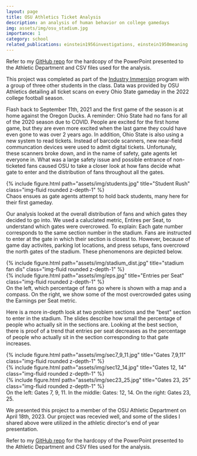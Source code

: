 ```yaml
---
layout: page
title: OSU Athletics Ticket Analysis
description: an analysis of human behavior on college gamedays
img: assets/img/osu_stadium.jpg
importance: 1
category: school
related_publications: einstein1956investigations, einstein1950meaning
---
```


Refer to my <a href="https://github.com/shall0ts/Projects">GitHub repo</a> for the hardcopy of the PowerPoint presented to the Athletic Department and CSV files used for the analysis. 

This project was completed as part of the <a href="https://fisher.osu.edu/undergraduate/leadership-engagement/experiential-learning/industry-immersion-program">Industry Immersion</a> program with a group of three other students in the class. Data was provided by OSU Athletics detailing all ticket scans on every Ohio State gameday in the 2022 college football season. 

Flash back to September 11th, 2021 and the first game of the season is at home against the Oregon Ducks. A reminder: Ohio State had no fans for all of the 2020 season due to COVID. People are excited for the first home game, but they are even more excited when the last game they could have even gone to was over 2 years ago. In addition, Ohio State is also using a new system to read tickets. Instead of barcode scanners, new near-field communcation devices were used to admit digital tickets. Unfortunaly, these scanners broke down, and in the name of safety, gate agents let everyone in. What was a large safety issue and possible entrance of non-ticketed fans caused OSU to take a closer look at how fans decide what gate to enter and the distribution of fans throughout all the gates. 

<div class="row">
    <div class="col-sm mt-3 mt-md-0">
        {% include figure.html path="assets/img/students.jpg" title="Student Rush" class="img-fluid rounded z-depth-1" %}
    </div>
</div>
<div class="caption">
    Chaos ensues as gate agents attempt to hold back students, many here for their first gameday. 
</div>

Our analysis looked at the overall distribution of fans and which gates they decided to go into. We used a caluclated metric, Entires per Seat, to understand which gates were overcrowed. To explain: Each gate number corresponds to the same section number in the stadium. Fans are instructed to enter at the gate in which their section is closest to. However, because of game day activites, parking lot locations, and press setups, fans overcrowd the north gates of the stadium. These phenomenons are depicted below. 

<div class="row">
    <div class="col-sm mt-3 mt-md-0">
        {% include figure.html path="assets/img/stadium_dist.jpg" title="stadium fan dis" class="img-fluid rounded z-depth-1" %}
    </div>
    <div class="col-sm mt-3 mt-md-0">
        {% include figure.html path="assets/img/eps.jpg" title="Entries per Seat" class="img-fluid rounded z-depth-1" %}
    </div>
</div>
<div class="caption">
    On the left, which percentage of fans go where is shown with a map and a compass. On the right, we show some of the most overcrowded gates using the Earnings per Seat metric.
</div>

Here is a more in-depth look at two problem sections and the "best" section to enter in the stadium. The slides describe how small the percentage of people who actually sit in the sections are. Looking at the best section, there is proof of a trend that entries per seat decreases as the percentage of people who actually sit in the section corresponding to that gate increases. 

<div class="row">
    <div class="col-sm mt-3 mt-md-0">
        {% include figure.html path="assets/img/sec7_9_11.jpg" title="Gates 7,9,11" class="img-fluid rounded z-depth-1" %}
    </div>
    <div class="col-sm mt-3 mt-md-0">
        {% include figure.html path="assets/img/sec12_14.jpg" title="Gates 12, 14" class="img-fluid rounded z-depth-1" %}
    </div>
    <div class="col-sm mt-3 mt-md-0">
        {% include figure.html path="assets/img/sec23_25.jpg" title="Gates 23, 25" class="img-fluid rounded z-depth-1" %}
    </div>
</div>
<div class="caption">
    On the left: Gates 7, 9, 11. In the middle: Gates: 12, 14. On the right: Gates 23, 25.
</div>

We presented this project to a member of the OSU Athletic Department on April 18th, 2023. Our project was recevied well, and some of the slides I shared above were utilized in the athletic director's end of year presentation. 

Refer to my <a href="https://github.com/shall0ts/Projects">GitHub repo</a> for the hardcopy of the PowerPoint presented to the Athletic Department and CSV files used for the analysis.
